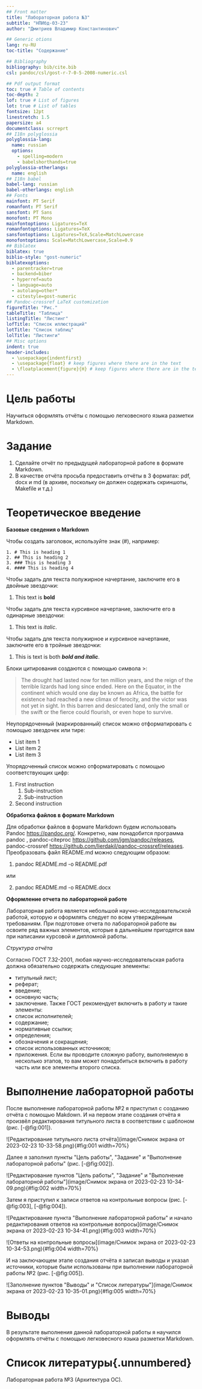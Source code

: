 ```yaml
---
## Front matter
title: "Лабораторная работа №3"
subtitle: "НПИбд-03-23"
author: "Дмитриев Владимир Константинович"

## Generic otions
lang: ru-RU
toc-title: "Содержание"

## Bibliography
bibliography: bib/cite.bib
csl: pandoc/csl/gost-r-7-0-5-2008-numeric.csl

## Pdf output format
toc: true # Table of contents
toc-depth: 2
lof: true # List of figures
lot: true # List of tables
fontsize: 12pt
linestretch: 1.5
papersize: a4
documentclass: scrreprt
## I18n polyglossia
polyglossia-lang:
  name: russian
  options:
	- spelling=modern
	- babelshorthands=true
polyglossia-otherlangs:
  name: english
## I18n babel
babel-lang: russian
babel-otherlangs: english
## Fonts
mainfont: PT Serif
romanfont: PT Serif
sansfont: PT Sans
monofont: PT Mono
mainfontoptions: Ligatures=TeX
romanfontoptions: Ligatures=TeX
sansfontoptions: Ligatures=TeX,Scale=MatchLowercase
monofontoptions: Scale=MatchLowercase,Scale=0.9
## Biblatex
biblatex: true
biblio-style: "gost-numeric"
biblatexoptions:
  - parentracker=true
  - backend=biber
  - hyperref=auto
  - language=auto
  - autolang=other*
  - citestyle=gost-numeric
## Pandoc-crossref LaTeX customization
figureTitle: "Рис."
tableTitle: "Таблица"
listingTitle: "Листинг"
lofTitle: "Список иллюстраций"
lotTitle: "Список таблиц"
lolTitle: "Листинги"
## Misc options
indent: true
header-includes:
  - \usepackage{indentfirst}
  - \usepackage{float} # keep figures where there are in the text
  - \floatplacement{figure}{H} # keep figures where there are in the text
---
```


# Цель работы

Научиться оформлять отчёты с помощью легковесного языка разметки Markdown.

# Задание

1. Сделайте отчёт по предыдущей лабораторной работе в формате Markdown.
2. В качестве отчёта просьба предоставить отчёты в 3 форматах: pdf, docx и md (в архиве,
поскольку он должен содержать скриншоты, Makefile и т.д.)

# Теоретическое введение

**Базовые сведения о Markdown**

Чтобы создать заголовок, используйте знак (#), например:
```
1. # This is heading 1
2. ## This is heading 2
3. ### This is heading 3
4. #### This is heading 4
```
Чтобы задать для текста полужирное начертание, заключите его в двойные звездочки:

1. This text is **bold**

Чтобы задать для текста курсивное начертание, заключите его в одинарные звездочки:

1. This text is *italic*.

Чтобы задать для текста полужирное и курсивное начертание, заключите его в тройные
звездочки:

1. This is text is both ***bold and italic***.

Блоки цитирования создаются с помощью символа >:

> The drought had lasted now for ten million years, and the reign of
the terrible lizards had long since ended. Here on the Equator, in
the continent which would one day be known as Africa, the battle
for existence had reached a new climax of ferocity, and the victor
was not yet in sight. In this barren and desiccated land, only the
small or the swift or the fierce could flourish, or even hope to
survive.

Неупорядоченный (маркированный) список можно отформатировать с помощью звездочек или тире:

- List item 1
- List item 2
- List item 3

Упорядоченный список можно отформатировать с помощью соответствующих цифр:

1. First instruction
   1. Sub-instruction
   1. Sub-instruction
2. Second instruction

**Обработка файлов в формате Markdown**

Для обработки файлов в формате Markdown будем использовать Pandoc
https://pandoc.org/. Конкретно, нам понадобится программа pandoc ,
pandoc-citeproc https://github.com/jgm/pandoc/releases, pandoc-crossref
https://github.com/lierdakil/pandoc-crossref/releases.
Преобразовать файл README.md можно следующим образом:

1. pandoc README.md -o README.pdf

или

2. pandoc README.md -o README.docx

**Оформление отчета по лабораторной работе**

Лабораторная работа является небольшой научно-исследовательской работой, которую
и оформлять следует по всем утверждённым требованиям. При подготовке отчета по лабораторной работе вы освоите ряд важных элементов, которые в дальнейшем пригодятся
вам при написании курсовой и дипломной работы.

*Структура отчёта*

Согласно ГОСТ 7.32-2001, любая научно-исследовательская работа должна обязательно
содержать следующие элементы:
- титульный лист;
- реферат;
- введение;
- основную часть;
- заключение.
Также ГОСТ рекомендует включить в работу и такие элементы:
- список исполнителей;
- содержание;
- нормативные ссылки;
- определения;
- обозначения и сокращения;
- список использованных источников;
- приложения.
Если вы проводите сложную работу, выполняемую в несколько этапов, то вам может
понадобиться включить в работу часть или все элементы второго списка.

# Выполнение лабораторной работы

После выполнение лабораторной работы №2 я приступил с созданию отчёта с помощью Makdown.
И на первом этапе создания отчёта я произвёл редактирования титульного листа в соответствии с шаблоном (рис. [-@fig:001]).

![Редактирование титульного листа отчёта](image/Снимок экрана от 2023-02-23 10-33-58.png){#fig:001 width=70%}

Далее я заполнил пункты "Цель работы", "Задание" и "Выполнение лабораторной работы" (рис. [-@fig:002]).

![Редактирование пунктов "Цель работы", "Задание" и "Выполнение лабораторной работы"](image/Снимок экрана от 2023-02-23 10-34-09.png){#fig:002 width=70%}

Затем я приступил к записи ответов на контрольные вопросы (рис. [-@fig:003], [-@fig:004]).

![Редактирование пункта "Выполнение лабораторной работы" и начало редактирования ответов на контрольные вопросы](image/Снимок экрана от 2023-02-23 10-34-41.png){#fig:003 width=70%}

![Ответы на контрольные вопросы](image/Снимок экрана от 2023-02-23 10-34-53.png){#fig:004 width=70%}

И на заключающем этапе создания отчёта я записал выводы и указал источники, которые были использованы при выполнении лабораторной работы №2 (рис. [-@fig:005]).

![Заполнение пунктов "Выводы" и "Список литературы"](image/Снимок экрана от 2023-02-23 10-35-01.png){#fig:005 width=70%}

# Выводы

В результате выполнения данной лабораторной работы я научился оформлять отчёты с помощью легковесного языка разметки Markdown.

# Список литературы{.unnumbered}

Лабораторная работа №3 (Архитектура ОС).
